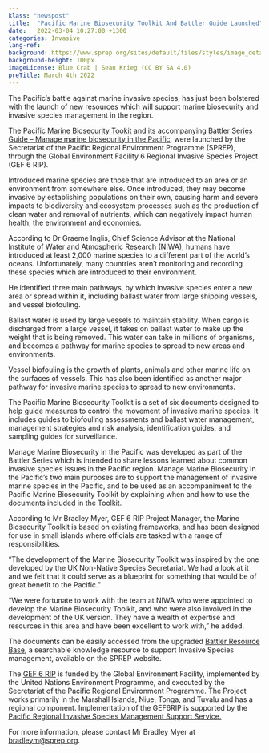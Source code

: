 ```yaml
---
klass: "newspost"
title:  "Pacific Marine Biosecurity Toolkit And Battler Guide Launched"
date:   2022-03-04 10:27:00 +1300
categories: Invasive
lang-ref: 
background: https://www.sprep.org/sites/default/files/styles/image_detai_670_400_/public/images/news/Screenshot%202022-03-04%20150937.jpg?itok=M_ooX2wx
background-height: 100px
imageLicense: Blue Crab | Sean Krieg (CC BY SA 4.0)
preTitle: March 4th 2022
---
```

The Pacific’s battle against marine invasive species, has just been bolstered with the launch of new resources which will support marine biosecurity and  invasive species management in the region. 

The [Pacific Marine Biosecurity Tookit](https://brb.sprep.org/marine-biosecurity-toolkit) and its accompanying [Battler Series Guide – Manage marine biosecurity in the Pacific](https://brb.sprep.org/content/manage-marine-biosecurity-pacific), were launched by the Secretariat of the Pacific Regional Environment Programme (SPREP), through the Global Environment Facility 6 Regional Invasive Species Project (GEF 6 RIP). 

Introduced marine species are those that are introduced to an area or an environment from somewhere else. Once introduced, they may become invasive by establishing populations on their own, causing harm and severe impacts to biodiversity and ecosystem processes such as the production of clean water and removal of nutrients, which can negatively impact human health, the environment and economies. 

According to Dr Graeme Inglis, Chief Science Advisor at the National Institute of Water and Atmospheric Research (NIWA), humans have introduced at least 2,000 marine species to a different part of the world’s oceans. 
Unfortunately, many countries aren’t monitoring and recording these species which are introduced to their environment. 

He identified three main pathways, by which invasive species enter a new area or spread within it, including ballast water from large shipping vessels, and vessel biofouling. 

Ballast water is used by large vessels to maintain stability. When cargo is discharged from a large vessel, it takes on ballast water to make up the weight that is being removed. This water can take in millions of organisms, and becomes a pathway for marine species to spread to new areas and environments. 

Vessel biofouling is the growth of plants, animals and other marine life on the surfaces of vessels. This has also been identified as another major pathway for invasive marine species to spread to new environments. 

The Pacific Marine Biosecurity Toolkit is a set of six documents designed to help guide measures to control the movement of invasive marine species.  It includes guides to biofouling assessments and ballast water management, management strategies and risk analysis, identification guides, and sampling guides for surveillance. 

Manage Marine Biosecurity in the Pacific was developed as part of the Battler Series which is intended to share lessons learned about common invasive species issues in the Pacific region. Manage Marine Biosecurity in the Pacific’s two main purposes are to support the management of invasive marine species in the Pacific, and to be used as an accompaniment to the Pacific Marine Biosecurity Toolkit by explaining when and how to use the documents included in the Toolkit. 

According to Mr Bradley Myer, GEF 6 RIP Project Manager, the Marine Biosecurity Toolkit is based on existing frameworks, and has been designed for use in small islands where officials are tasked with a range of responsibilities. 

“The development of the Marine Biosecurity Toolkit was inspired by the one developed by the UK Non-Native Species Secretariat. We had a look at it and we felt that it could serve as a blueprint for something that would be of great benefit to the Pacific.” 

“We were fortunate to work with the team at NIWA who were appointed to develop the Marine Biosecurity Toolkit, and who were also involved in the development of the UK version. They have a wealth of expertise and resources in this area and have been excellent to work with,” he added. 

The documents can be easily accessed from the upgraded [Battler Resource Base](https://brb.sprep.org/), a searchable knowledge resource to support Invasive Species management, available on the SPREP website. 

The [GEF 6 RIP](https://www.sprep.org/gef6-rip) is funded by the Global Environment Facility, implemented by the United Nations Environment Programme, and executed by the Secretariat of the Pacific Regional Environment Programme. The Project works primarily in the Marshall Islands, Niue, Tonga, and Tuvalu and has a regional component. Implementation of the GEF6RIP is supported by the [Pacific Regional Invasive Species Management Support Service.](https://www.sprep.org/invasive-species-management-in-the-pacific/prismss)

For more information, please contact Mr Bradley Myer at [bradleym@sprep.org](https://www.sprep.org/news/bradleym@sprep.org). 
